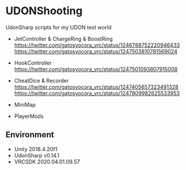 # UDONShooting
UdonSharp scripts for my UDON test world

* JetController & ChargeRing & BoostRing  
https://twitter.com/gatosyocora_vrc/status/1246788752220946433  
https://twitter.com/gatosyocora_vrc/status/1247503810781569024

* HookController  
https://twitter.com/gatosyocora_vrc/status/1247501093807915008

* CheatDice & Recorder  
https://twitter.com/gatosyocora_vrc/status/1247405657323491328  
https://twitter.com/gatosyocora_vrc/status/1247809982625533953

* MiniMap
* PlayerMods

## Environment
* Unity 2018.4.20f1
* UdonSharp v0.14.1
* VRCSDK 2020.04.01.09.57
